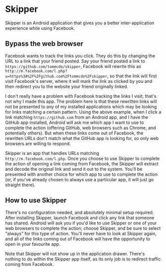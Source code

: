 Skipper
=======

Skipper is an Android application that gives you a better inter-application
experience while using Facebook.

Bypass the web browser
----------------------

Facebook wants to track the links you click. They do this by changing the URL
to a link that your friend posted. Say your friend posted a link to
`https://github.com/tommcdo/skipper`, Facebook will rewrite this as
`http://m.facebook.com/l.php?u=https%3A%2F%2Fgithub.com%2Ftommcdo%2Fskipper`,
so that the link will first visit Facebook's server, where it will mark the
link as clicked by you and then redirect you to the website your friend
originally linked.

I don't really have a problem with Facebook tracking the links I visit; that's
not why I made this app. The problem here is that these rewritten links will
not be presented to any of my installed applications which may be looking for
links matching a certain pattern. Using the above example, when I click a link
matching `https://github.com` from an Android app, and I have the GitHub app
installed, Android will ask me which app I want to use to complete the action
(offering GitHub, web browsers such as Chrome, and potentially others). But
when these links come out of Facebook, the rewritten URLs don't match what the
GitHub app is looking for, so only web browsers are willing to respond.

Skipper is an app that handles URLs matching `http://m.facebook.com/l.php`.
Once you choose to use Skipper to complete the action of opening a link coming
from Facebook, the Skipper will extract and decode the original link and send
it out to the system. You'll be presented with another choice for which app
to use to complete the action (or, if you've already chosen to always use a
particular app, it will just go straight there).

How to use Skipper
------------------

There's no configuration needed, and absolutely minimal setup required. After
installing Skipper, launch Facebook and click any link that someone has shared.
Android will ask you if you'd like to use Skipper or one of your web browsers
to complete the action; choose Skipper, and be sure to select "always" for this
type of action. You'll never have to look at Skipper again, and all of the
links coming out of Facebook will have the opportunity to open in your
favourite app.

Note that Skipper will not show up in the application drawer. There's nothing
to do within the Skipper app itself, as its only job is to redirect traffic
coming from Facebook.
